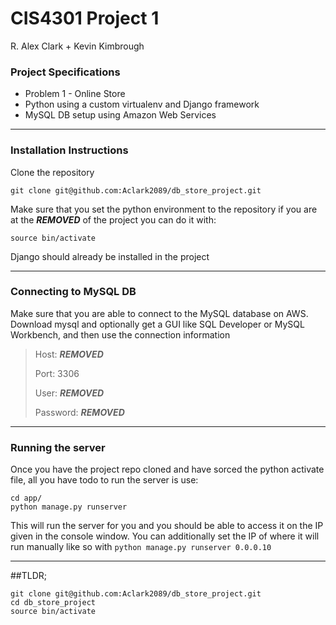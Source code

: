 # CIS4301 Project 1

R. Alex Clark + Kevin Kimbrough

### Project Specifications

* Problem 1 - Online Store
* Python using a custom virtualenv and Django framework
* MySQL DB setup using Amazon Web Services

***

### Installation Instructions

Clone the repository

```
git clone git@github.com:Aclark2089/db_store_project.git
```

Make sure that you set the python environment to the repository if you are at
the ***REMOVED*** of the project you can do it with:

```
source bin/activate
```

Django should already be installed in the project

***

### Connecting to MySQL DB

Make sure that you are able to connect to the MySQL database on AWS. Download
mysql and optionally get a GUI like SQL Developer or MySQL Workbench, and then
use the connection information

> Host: ***REMOVED***
>
> Port: 3306
>
> User: ***REMOVED***
>
> Password: ***REMOVED***

***

### Running the server

Once you have the project repo cloned and have sorced the python activate file,
all you have todo to run the server is use:

```
cd app/
python manage.py runserver
```

This will run the server for you and you should be able to access it on the IP
given in the console window. You can additionally set the IP of where it will
run manually like so with `python manage.py runserver 0.0.0.10`
***
##TLDR;
```
git clone git@github.com:Aclark2089/db_store_project.git
cd db_store_project
source bin/activate
```
